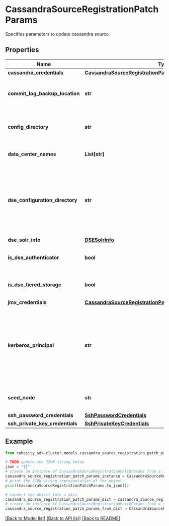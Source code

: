# CassandraSourceRegistrationPatchParams

Specifies parameters to update cassandra source.

## Properties

Name | Type | Description | Notes
------------ | ------------- | ------------- | -------------
**cassandra_credentials** | [**CassandraSourceRegistrationParamsAllOfCassandraCredentials**](CassandraSourceRegistrationParamsAllOfCassandraCredentials.md) |  | [optional] 
**commit_log_backup_location** | **str** | Commit Logs backup location on cassandra nodes | [optional] 
**config_directory** | **str** | Directory path containing Cassandra configuration YAML file. | [optional] 
**data_center_names** | **List[str]** | Data centers for this cluster. | [optional] 
**dse_configuration_directory** | **str** | Directory from where DSE specific configuration can be read. This should be set only when you are using the DSE distribution of Cassandra. | [optional] 
**dse_solr_info** | [**DSESolrInfo**](DSESolrInfo.md) |  | [optional] 
**is_dse_authenticator** | **bool** | Set to true if this cluster has DSE Authenticator. | [optional] 
**is_dse_tiered_storage** | **bool** | Set to true if this cluster has DSE tiered storage. | [optional] 
**jmx_credentials** | [**CassandraSourceRegistrationParamsAllOfJmxCredentials**](CassandraSourceRegistrationParamsAllOfJmxCredentials.md) |  | [optional] 
**kerberos_principal** | **str** | Principal for the kerberos connection. (This is required only if your Cassandra has Kerberos authentication. Please refer to the user guide.) | [optional] 
**seed_node** | **str** | Any one seed node of the Cassandra cluster. | [optional] 
**ssh_password_credentials** | [**SshPasswordCredentials**](SshPasswordCredentials.md) |  | [optional] 
**ssh_private_key_credentials** | [**SshPrivateKeyCredentials**](SshPrivateKeyCredentials.md) |  | [optional] 

## Example

```python
from cohesity_sdk.cluster.models.cassandra_source_registration_patch_params import CassandraSourceRegistrationPatchParams

# TODO update the JSON string below
json = "{}"
# create an instance of CassandraSourceRegistrationPatchParams from a JSON string
cassandra_source_registration_patch_params_instance = CassandraSourceRegistrationPatchParams.from_json(json)
# print the JSON string representation of the object
print(CassandraSourceRegistrationPatchParams.to_json())

# convert the object into a dict
cassandra_source_registration_patch_params_dict = cassandra_source_registration_patch_params_instance.to_dict()
# create an instance of CassandraSourceRegistrationPatchParams from a dict
cassandra_source_registration_patch_params_from_dict = CassandraSourceRegistrationPatchParams.from_dict(cassandra_source_registration_patch_params_dict)
```
[[Back to Model list]](../README.md#documentation-for-models) [[Back to API list]](../README.md#documentation-for-api-endpoints) [[Back to README]](../README.md)


